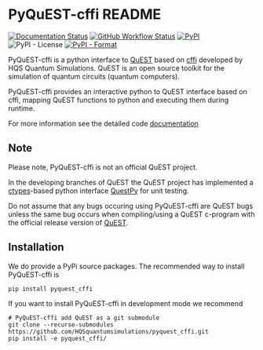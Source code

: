 # PyQuEST-cffi README

[![Documentation Status](https://readthedocs.org/projects/pyquest/badge/?version=latest)](https://pyquest.readthedocs.io/en/latest/?badge=latest)
[![GitHub Workflow Status](https://github.com/HQSquantumsimulations/PyQuEST-cffi/workflows/Python%20package/badge.svg)](https://github.com/HQSquantumsimulations/PyQuEST-cffi/actions)
[![PyPI](https://img.shields.io/pypi/v/pyquest_cffi)](https://pypi.org/project/pyquest_cffi/)
![PyPI - License](https://img.shields.io/pypi/l/pyquest_cffi)
[![PyPI - Format](https://img.shields.io/pypi/format/pyquest_cffi)](https://pypi.org/project/pyquest_cffi/)

PyQuEST-cffi is a python interface to [QuEST](https://github.com/QuEST-Kit/QuEST) based on [cffi](https://cffi.readthedocs.io/en/latest/index.html) developed by HQS Quantum Simulations. QuEST is an open source toolkit for the simulation of quantum circuits (quantum computers).

PyQuEST-cffi provides an interactive python to QuEST interface based on cffi, mapping QuEST functions to python and executing them during runtime.

For more information see the detailed code [documentation](https://pyquest.readthedocs.io/en/latest/)

## Note

Please note, PyQuEST-cffi is not an official QuEST project.

In the developing branches of QuEST the QuEST project has implemented a [ctypes](https://docs.python.org/3.6/library/ctypes.html)-based python interface [QuestPy](https://github.com/QuEST-Kit/QuEST/tree/master/utilities/QuESTPy) for unit testing.

Do not assume that any bugs occuring using PyQuEST-cffi are QuEST bugs unless the same bug occurs when compiling/using a QuEST c-program with the official release version of [QuEST](https://github.com/QuEST-Kit/QuEST).

## Installation

We do provide a PyPi source packages. The recommended way to install PyQuEST-cffi is

```shell
pip install pyquest_cffi
```

If you want to install PyQuEST-cffi in development mode we recommend

```shell
# PyQuEST-cffi add QuEST as a git submodule
git clone --recurse-submodules https://github.com/HQSquantumsimulations/pyquest_cffi.git
pip install -e pyquest_cffi/
```
